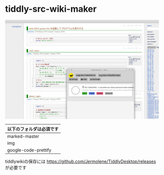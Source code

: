 # tiddly-src-wiki-maker

![](tiddlywiki_md.png)

|以下のフォルダは必須です|
|:----|
|marked-master|
|img|
|google-code-prettify|

tiddlywikiの保存には https://github.com/Jermolene/TiddlyDesktop/releases が必要です
